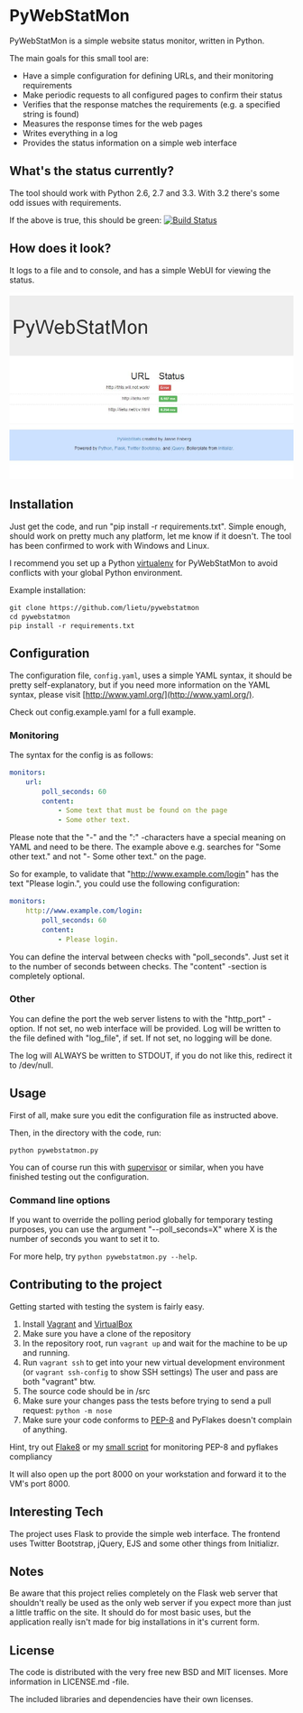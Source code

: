 # PyWebStatMon

PyWebStatMon is a simple website status monitor, written in Python.

The main goals for this small tool are:

 - Have a simple configuration for defining URLs, and their monitoring requirements
 - Make periodic requests to all configured pages to confirm their status
 - Verifies that the response matches the requirements (e.g. a specified string is found)
 - Measures the response times for the web pages
 - Writes everything in a log
 - Provides the status information on a simple web interface
 

## What's the status currently?

The tool should work with Python 2.6, 2.7 and 3.3. With 3.2 there's some odd issues with requirements.

If the above is true, this should be green:
[![Build Status](https://travis-ci.org/lietu/pywebstatmon.svg?branch=master)](https://travis-ci.org/lietu/pywebstatmon)

## How does it look?

It logs to a file and to console, and has a simple WebUI for viewing the status.

![WebUI screenshot](https://raw.githubusercontent.com/lietu/pywebstatmon/master/screenshot.jpg)


## Installation

Just get the code, and run "pip install -r requirements.txt".
Simple enough, should work on pretty much any platform, let me know if it doesn't.
The tool has been confirmed to work with Windows and Linux.

I recommend you set up a Python [virtualenv](http://virtualenv.readthedocs.org/en/latest/) for
PyWebStatMon to avoid conflicts with your global Python environment.

Example installation:
```Shell
git clone https://github.com/lietu/pywebstatmon
cd pywebstatmon
pip install -r requirements.txt
```


## Configuration

The configuration file, ```config.yaml```, uses a simple YAML syntax, it should be pretty self-explanatory, but
if you need more information on the YAML syntax, please visit [http://www.yaml.org/](http://www.yaml.org/).

Check out config.example.yaml for a full example.

### Monitoring

The syntax for the config is as follows:
```YAML
monitors:
    url:
        poll_seconds: 60
        content:
            - Some text that must be found on the page
            - Some other text. 
```

Please note that the "-" and the ":" -characters have a special meaning on YAML and need to be there.
The example above e.g. searches for "Some other text." and not "- Some other text." on the page.

So for example, to validate that "http://www.example.com/login" has the text "Please login.", you could 
use the following configuration:
```YAML
monitors:
    http://www.example.com/login:
        poll_seconds: 60
        content:
            - Please login.
```

You can define the interval between checks with "poll_seconds". Just set it to the number of seconds 
between checks. The "content" -section is completely optional.


### Other

You can define the port the web server listens to with the "http_port" -option. If not set, no web interface will be provided.
Log will be written to the file defined with "log_file", if set. If not set, no logging will be done.

The log will ALWAYS be written to STDOUT, if you do not like this, redirect it to /dev/null.


## Usage

First of all, make sure you edit the configuration file as instructed above.

Then, in the directory with the code, run:
```Shell
python pywebstatmon.py
```

You can of course run this with [supervisor](http://supervisord.org/) or similar, when
you have finished testing out the configuration.


### Command line options

If you want to override the polling period globally for temporary testing purposes, you can use
the argument "--poll_seconds=X" where X is the number of seconds you want to set it to.

For more help, try ```python pywebstatmon.py --help```.


## Contributing to the project

Getting started with testing the system is fairly easy.
 
 1. Install [Vagrant](http://vagrantup.com) and [VirtualBox](https://www.virtualbox.org/)
 2. Make sure you have a clone of the repository
 3. In the repository root, run ```vagrant up``` and wait for the machine to be up and running.
 4. Run ```vagrant ssh``` to get into your new virtual development environment (or ```vagrant ssh-config``` to show SSH settings)
    The user and pass are both "vagrant" btw.
 5. The source code should be in /src
 6. Make sure your changes pass the tests before trying to send a pull request: ```python -m nose```
 7. Make sure your code conforms to [PEP-8](http://legacy.python.org/dev/peps/pep-0008/) and PyFlakes doesn't complain of anything.

Hint, try out [Flake8](https://flake8.readthedocs.org/en/2.1.0/) or my 
[small script](http://lietu.net/2013/07/pyquality-python-code-quality-monitoring.html) for monitoring PEP-8 and pyflakes compliancy

It will also open up the port 8000 on your workstation and forward it to the VM's port 8000.


## Interesting Tech

The project uses Flask to provide the simple web interface.
The frontend uses Twitter Bootstrap, jQuery, EJS and some other things from Initializr. 


## Notes

Be aware that this project relies completely on the Flask web server that shouldn't really be used as the only web server
if you expect more than just a little traffic on the site. It should do for most basic uses, but the application
really isn't made for big installations in it's current form.


## License

The code is distributed with the very free new BSD and MIT licenses. More information in LICENSE.md -file.

The included libraries and dependencies have their own licenses.
